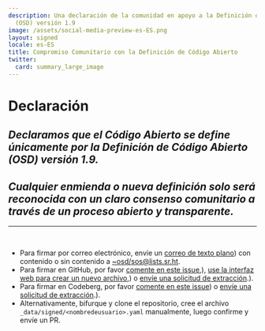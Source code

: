 ```yaml
---
description: Una declaración de la comunidad en apoyo a la Definición de Código Abierto
  (OSD) versión 1.9
image: /assets/social-media-preview-es-ES.png
layout: signed
locale: es-ES
title: Compromiso Comunitario con la Definición de Código Abierto
twitter:
  card: summary_large_image
---
```

# **Declaración**

## *Declaramos que el Código Abierto se define únicamente por la Definición de Código Abierto (OSD) versión 1.9.*

## *Cualquier enmienda o nueva definición solo será reconocida con un claro consenso comunitario a través de un proceso abierto y transparente.*

---
<br>

- Para firmar por correo electrónico, envíe un [correo de texto plano](https://useplaintext.email/)) con contenido o sin contenido a [~osd/sos@lists.sr.ht](mailto:~osd/sos@lists.sr.ht).
- Para firmar en GitHub, por favor [comente en este issue](https://github.com/OpenSourceDefinition/sos/issues/1),), [use la interfaz web para crear un nuevo archivo](https://github.com/OpenSourceDefinition/sos/new/main/_data/signed),) o [envíe una solicitud de extracción](https://github.com/OpenSourceDefinition/sos/pulls).).
- Para firmar en Codeberg, por favor [comente en este issue](https://codeberg.org/osd/sos/issues/1)) o [envíe una solicitud de extracción](https://codeberg.org/osd/sos/pulls).).
- Alternativamente, bifurque y clone el repositorio, cree el archivo `_data/signed/<nombredeusuario>.yaml` manualmente, luego confirme y envíe un PR.